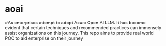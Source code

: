 # aoai

#As enterprises attempt to adopt Azure Open AI LLM. It has become evident that certain techniques and recommended practices can immensely assist organizations on this journey. This repo aims to provide real world POC to aid enterprise on their journey. 
